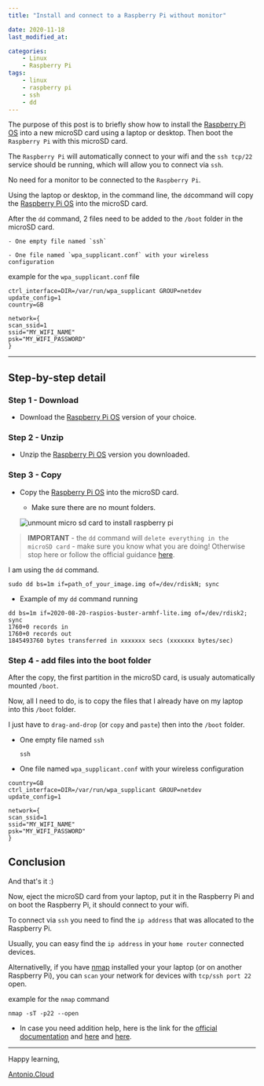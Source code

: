 ```yaml
---
title: "Install and connect to a Raspberry Pi without monitor"

date: 2020-11-18
last_modified_at:

categories:
    - Linux
    - Raspberry Pi
tags:
    - linux
    - raspberry pi
    - ssh
    - dd
---
```


The purpose of this post is to briefly show how to install the [Raspberry Pi OS](https://www.raspberrypi.org/software/operating-systems/) into a new microSD card using a laptop or desktop. Then boot the `Raspberry Pi` with this microSD card.

The `Raspberry Pi` will automatically connect to your wifi and the `ssh tcp/22` service should be running, which will allow you to connect via `ssh`.

No need for a monitor to be connected to the `Raspberry Pi`.

Using the laptop or desktop, in the command line, the `dd`command will copy the [Raspberry Pi OS](https://www.raspberrypi.org/software/operating-systems/) into the microSD card.

After the `dd` command, 2 files need to be added to the `/boot` folder in the microSD card.

    - One empty file named `ssh`

    - One file named `wpa_supplicant.conf` with your wireless configuration

example for the `wpa_supplicant.conf` file

```
ctrl_interface=DIR=/var/run/wpa_supplicant GROUP=netdev
update_config=1
country=GB

network={
scan_ssid=1
ssid="MY_WIFI_NAME"
psk="MY_WIFI_PASSWORD"
}
```

---

## Step-by-step detail

### Step 1 - Download

* Download the [Raspberry Pi OS](https://www.raspberrypi.org/software/operating-systems/) version of your choice.

### Step 2 - Unzip

* Unzip the [Raspberry Pi OS](https://www.raspberrypi.org/software/operating-systems/) version you downloaded.

### Step 3 - Copy

* Copy the [Raspberry Pi OS](https://www.raspberrypi.org/software/operating-systems/) into the microSD card.

  * Make sure there are no mount folders.
  
  ![unmount micro sd card to install raspberry pi](/assets/images/unmount-micro-sd-card-to-install-raspberry-pi.jpg)

> **IMPORTANT** - the `dd` command will `delete everything in the microSD card` - make sure you know what you are doing! Otherwise stop here or follow the official guidance [here](https://www.raspberrypi.org/documentation/installation/installing-images/README.md).

I am using the `dd` command.

`sudo dd bs=1m if=path_of_your_image.img of=/dev/rdiskN; sync`

* Example of my `dd` command running

```
dd bs=1m if=2020-08-20-raspios-buster-armhf-lite.img of=/dev/rdisk2; sync
1760+0 records in
1760+0 records out
1845493760 bytes transferred in xxxxxxx secs (xxxxxxx bytes/sec)
```

### Step 4 - add files into the boot folder

After the copy, the first partition in the microSD card, is usualy automatically mounted `/boot`.

Now, all I need to do, is to copy the files that I already have on my laptop into this `/boot` folder.

I just have to `drag-and-drop` (or `copy` and `paste`) then into the `/boot` folder.

* One empty file named `ssh`

    `ssh`
    
* One file named `wpa_supplicant.conf` with your wireless configuration

```
country=GB
ctrl_interface=DIR=/var/run/wpa_supplicant GROUP=netdev
update_config=1

network={
scan_ssid=1
ssid="MY_WIFI_NAME"
psk="MY_WIFI_PASSWORD"
}
```

## Conclusion

And that's it :)

Now, eject the microSD card from your laptop, put it in the Raspberry Pi and on boot the Raspberry Pi, it should connect to your wifi.

To connect via `ssh` you need to find the `ip address` that was allocated to the Raspberry Pi.

Usually, you can easy find the `ip address` in your `home router` connected devices.

Alternativelly, if you have [nmap](https://en.wikipedia.org/wiki/Nmap) installed your your laptop (or on another Raspberry Pi), you can `scan` your network for devices with `tcp/ssh port 22` open.

example for the `nmap` command

`nmap -sT -p22 --open`


- In case you need addition help, here is the link for the [official documentation](https://www.raspberrypi.org/documentation/installation/installing-images/README.md) and [here](https://www.raspberrypi.org/documentation/configuration/wireless/headless.md) and [here](https://www.raspberrypi.org/documentation/remote-access/README.md).

---

Happy learning,

[Antonio.Cloud](https://antonio.cloud)

